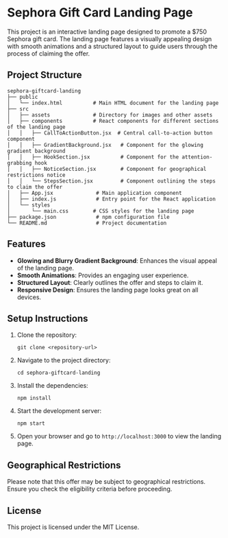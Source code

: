 # Sephora Gift Card Landing Page

This project is an interactive landing page designed to promote a $750 Sephora gift card. The landing page features a visually appealing design with smooth animations and a structured layout to guide users through the process of claiming the offer.

## Project Structure

```
sephora-giftcard-landing
├── public
│   └── index.html          # Main HTML document for the landing page
├── src
│   ├── assets              # Directory for images and other assets
│   ├── components          # React components for different sections of the landing page
│   │   ├── CallToActionButton.jsx  # Central call-to-action button component
│   │   ├── GradientBackground.jsx   # Component for the glowing gradient background
│   │   ├── HookSection.jsx          # Component for the attention-grabbing hook
│   │   ├── NoticeSection.jsx        # Component for geographical restrictions notice
│   │   └── StepsSection.jsx         # Component outlining the steps to claim the offer
│   ├── App.jsx              # Main application component
│   ├── index.js             # Entry point for the React application
│   └── styles
│       └── main.css        # CSS styles for the landing page
├── package.json             # npm configuration file
└── README.md                # Project documentation
```

## Features

- **Glowing and Blurry Gradient Background**: Enhances the visual appeal of the landing page.
- **Smooth Animations**: Provides an engaging user experience.
- **Structured Layout**: Clearly outlines the offer and steps to claim it.
- **Responsive Design**: Ensures the landing page looks great on all devices.

## Setup Instructions

1. Clone the repository:
   ```
   git clone <repository-url>
   ```
2. Navigate to the project directory:
   ```
   cd sephora-giftcard-landing
   ```
3. Install the dependencies:
   ```
   npm install
   ```
4. Start the development server:
   ```
   npm start
   ```
5. Open your browser and go to `http://localhost:3000` to view the landing page.

## Geographical Restrictions

Please note that this offer may be subject to geographical restrictions. Ensure you check the eligibility criteria before proceeding.

## License

This project is licensed under the MIT License.